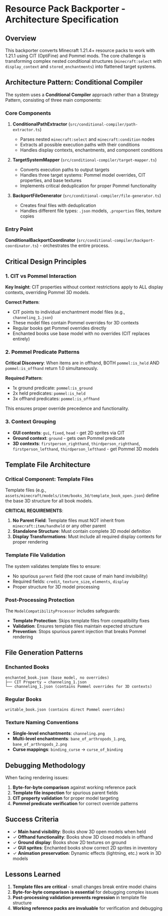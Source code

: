 # Resource Pack Backporter - Architecture Specification

## Overview

This backporter converts Minecraft 1.21.4+ resource packs to work with 1.21.1 using CIT (OptiFine) and Pommel mods. The core challenge is transforming complex nested conditional structures (`minecraft:select` with `display_context` and `stored_enchantments`) into flattened target systems.

## Architecture Pattern: Conditional Compiler

The system uses a **Conditional Compiler** approach rather than a Strategy Pattern, consisting of three main components:

### Core Components

1. **ConditionalPathExtractor** (`src/conditional-compiler/path-extractor.ts`)

   - Parses nested `minecraft:select` and `minecraft:condition` nodes
   - Extracts all possible execution paths with their conditions
   - Handles display contexts, enchantments, and component conditions

2. **TargetSystemMapper** (`src/conditional-compiler/target-mapper.ts`)

   - Converts execution paths to output targets
   - Handles three target systems: Pommel model overrides, CIT properties, and base textures
   - Implements critical deduplication for proper Pommel functionality

3. **BackportFileGenerator** (`src/conditional-compiler/file-generator.ts`)
   - Creates final files with deduplication
   - Handles different file types: `.json` models, `.properties` files, texture copies

### Entry Point

**ConditionalBackportCoordinator** (`src/conditional-compiler/backport-coordinator.ts`) - orchestrates the entire process.

## Critical Design Principles

### 1. CIT vs Pommel Interaction

**Key Insight**: CIT properties without context restrictions apply to ALL display contexts, overriding Pommel 3D models.

**Correct Pattern**:

- CIT points to individual enchantment model files (e.g., `channeling_1.json`)
- These model files contain Pommel overrides for 3D contexts
- Regular books get Pommel overrides directly
- Enchanted books use base model with no overrides (CIT replaces entirely)

### 2. Pommel Predicate Patterns

**Critical Discovery**: When items are in offhand, BOTH `pommel:is_held` AND `pommel:is_offhand` return 1.0 simultaneously.

**Required Pattern**:

- 1x ground predicate: `pommel:is_ground`
- 2x held predicates: `pommel:is_held`
- 3x offhand predicates: `pommel:is_offhand`

This ensures proper override precedence and functionality.

### 3. Context Grouping

- **GUI contexts**: `gui`, `fixed`, `head` - get 2D sprites via CIT
- **Ground context**: `ground` - gets own Pommel predicate
- **3D contexts**: `firstperson_righthand`, `thirdperson_righthand`, `firstperson_lefthand`, `thirdperson_lefthand` - get Pommel 3D models

## Template File Architecture

### Critical Component: Template Files

Template files (e.g., `assets/minecraft/models/item/books_3d/template_book_open.json`) define the base 3D structure for all book models.

**CRITICAL REQUIREMENTS**:

1. **No Parent Field**: Template files must NOT inherit from `minecraft:item/handheld` or any other parent
2. **Standalone Structure**: Must contain complete 3D model definition
3. **Display Transformations**: Must include all required display contexts for proper rendering

### Template File Validation

The system validates template files to ensure:

- No spurious `parent` field (the root cause of main hand invisibility)
- Required fields: `credit`, `texture_size`, `elements`, `display`
- Proper structure for 3D model processing

### Post-Processing Protection

The `ModelCompatibilityProcessor` includes safeguards:

- **Template Protection**: Skips template files from compatibility fixes
- **Validation**: Ensures template files maintain expected structure
- **Prevention**: Stops spurious parent injection that breaks Pommel rendering

## File Generation Patterns

### Enchanted Books

```
enchanted_book.json (base model, no overrides)
├── CIT Property → channeling_1.json
└── channeling_1.json (contains Pommel overrides for 3D contexts)
```

### Regular Books

```
writable_book.json (contains direct Pommel overrides)
```

### Texture Naming Conventions

- **Single-level enchantments**: `channeling.png`
- **Multi-level enchantments**: `bane_of_arthropods_1.png`, `bane_of_arthropods_2.png`
- **Curse mappings**: `binding_curse` → `curse_of_binding`

## Debugging Methodology

When facing rendering issues:

1. **Byte-for-byte comparison** against working reference pack
2. **Template file inspection** for spurious parent fields
3. **CIT property validation** for proper model targeting
4. **Pommel predicate verification** for correct override patterns

## Success Criteria

- ✓ **Main hand visibility**: Books show 3D open models when held
- ✓ **Offhand functionality**: Books show 3D closed models in offhand
- ✓ **Ground display**: Books show 2D textures on ground
- ✓ **GUI sprites**: Enchanted books show correct 2D sprites in inventory
- ✓ **Animation preservation**: Dynamic effects (lightning, etc.) work in 3D models

## Lessons Learned

1. **Template files are critical** - small changes break entire model chains
2. **Byte-for-byte comparison is essential** for debugging complex issues
3. **Post-processing validation prevents regression** in template file structure
4. **Working reference packs are invaluable** for verification and debugging
